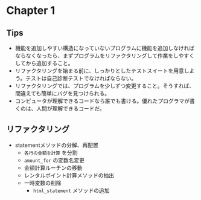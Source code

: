 # Chapter 1
## Tips
- 機能を追加しやすい構造になっていないプログラムに機能を追加しなければならなくなったら、まずプログラムをリファクタリングして作業をしやすくしてから追加すること。
- リファクタリングを始まる前に、しっかりとしたテストスイートを用意しよう。テストは自己診断テストでなければならない。
- リファクタリングでは、プログラムを少しずつ変更すること。そうすれば、間違えても簡単にバグを見つけられる。
- コンピュータが理解できるコードなら誰でも書ける。優れたプログラマが書くのは、人間が理解できるコードだ。
## リファクタリング
- statementメソッドの分解、再配置
  - `各行の金額を計算` を分割
  - `amount_for` の変数名変更
  - 金額計算ルーチンの移動
  - レンタルポイント計算メソッドの抽出
  - 一時変数の削除
    - `html_statement` メソッドの追加

